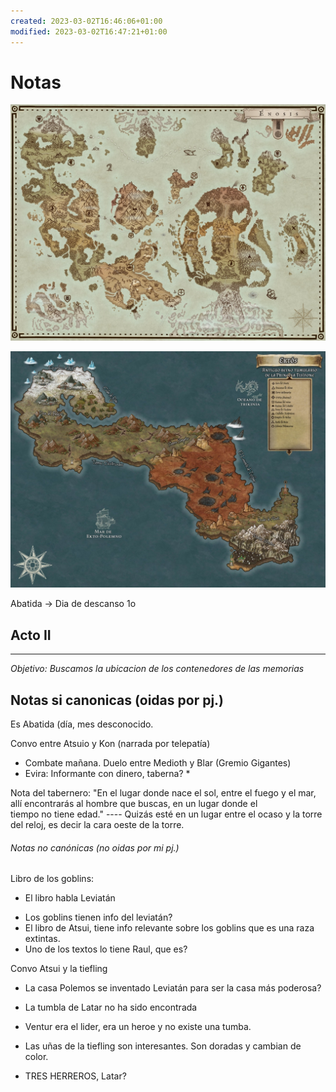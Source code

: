 ```yaml
---
created: 2023-03-02T16:46:06+01:00
modified: 2023-03-02T16:47:21+01:00
---
```


# Notas

![Image](./1d71ce3edad6ef7e8e06195689efea42.jpg)

![Image](./5ec1cadb6cbf93168fb50de5b8f5970a.jpg)


Abatida -> Dia de descanso 1o


## Acto II
----

*Objetivo: Buscamos la ubicacion de los contenedores de las memorias*

## Notas si canonicas (oidas por pj.)

Es Abatida (día, mes desconocido. 

Convo entre Atsuio y Kon (narrada por telepatía)
* Combate mañana. Duelo entre Medioth y Blar (Gremio Gigantes) 
* Evira: Informante con dinero, taberna?
	* 

Nota del tabernero:
	"En el lugar donde nace el sol, entre el fuego y el mar, allí encontrarás al hombre que buscas, en un lugar donde el tiempo no tiene edad."
	----
	Quizás esté en un lugar entre el ocaso y la torre del reloj, es decir la cara oeste de la torre. 



###### Notas no canónicas (no oidas por mi pj.)

Libro de los goblins:
* El libro habla Leviatán
- Los goblins tienen info del leviatán?
- El libro de Atsui, tiene info relevante sobre los goblins que es una raza extintas. 
- Uno de los textos lo tiene Raul, que es?

Convo Atsui y la tiefling
* La casa Polemos se inventado Leviatán para ser la casa más poderosa?
* La tumbla de Latar no ha sido encontrada
* Ventur era el lider, era un heroe y no existe una tumba. 
* Las uñas de la tiefling son interesantes. Son doradas y cambian de color. 

* TRES HERREROS, Latar? 
